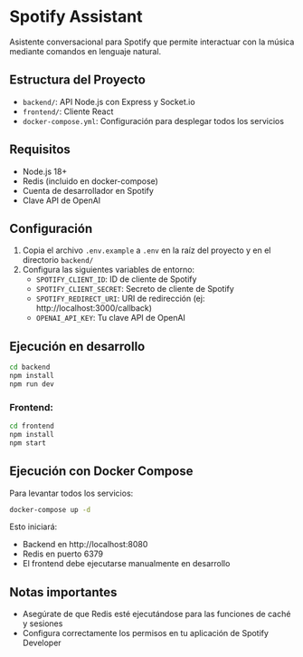 # Spotify Assistant

Asistente conversacional para Spotify que permite interactuar con la música mediante comandos en lenguaje natural.

## Estructura del Proyecto

- `backend/`: API Node.js con Express y Socket.io
- `frontend/`: Cliente React
- `docker-compose.yml`: Configuración para desplegar todos los servicios

## Requisitos

- Node.js 18+
- Redis (incluido en docker-compose)
- Cuenta de desarrollador en Spotify
- Clave API de OpenAI

## Configuración

1. Copia el archivo `.env.example` a `.env` en la raíz del proyecto y en el directorio `backend/`
2. Configura las siguientes variables de entorno:
   - `SPOTIFY_CLIENT_ID`: ID de cliente de Spotify
   - `SPOTIFY_CLIENT_SECRET`: Secreto de cliente de Spotify
   - `SPOTIFY_REDIRECT_URI`: URI de redirección (ej: http://localhost:3000/callback)
   - `OPENAI_API_KEY`: Tu clave API de OpenAI

## Ejecución en desarrollo

<!-- ### Backend: -->
```bash
cd backend
npm install
npm run dev
```

### Frontend:
```bash
cd frontend
npm install
npm start
```

## Ejecución con Docker Compose

Para levantar todos los servicios:

```bash
docker-compose up -d
```

Esto iniciará:
- Backend en http://localhost:8080
- Redis en puerto 6379
- El frontend debe ejecutarse manualmente en desarrollo

## Notas importantes

- Asegúrate de que Redis esté ejecutándose para las funciones de caché y sesiones
- Configura correctamente los permisos en tu aplicación de Spotify Developer
